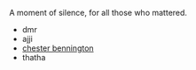 A moment of silence, for all those who mattered.

* dmr
* ajji
* [chester bennington](https://twitter.com/shrayasr/status/888203593894969344)
* thatha
